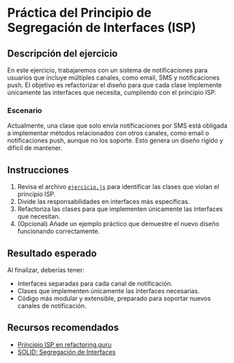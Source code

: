 # Práctica del Principio de Segregación de Interfaces (ISP)

## Descripción del ejercicio

En este ejercicio, trabajaremos con un sistema de notificaciones para usuarios que incluye múltiples canales, como email, SMS y notificaciones push. El objetivo es refactorizar el diseño para que cada clase implemente únicamente las interfaces que necesita, cumpliendo con el principio ISP.

### Escenario

Actualmente, una clase que solo envía notificaciones por SMS está obligada a implementar métodos relacionados con otros canales, como email o notificaciones push, aunque no los soporte. Esto genera un diseño rígido y difícil de mantener.

## Instrucciones

1. Revisa el archivo [`ejercicio.js`](ejercicio.js) para identificar las clases que violan el principio ISP.
2. Divide las responsabilidades en interfaces más específicas.
3. Refactoriza las clases para que implementen únicamente las interfaces que necesitan.
4. (Opcional) Añade un ejemplo práctico que demuestre el nuevo diseño funcionando correctamente.

## Resultado esperado

Al finalizar, deberías tener:

- Interfaces separadas para cada canal de notificación.
- Clases que implementen únicamente las interfaces necesarias.
- Código más modular y extensible, preparado para soportar nuevos canales de notificación.

## Recursos recomendados

- [Principio ISP en refactoring.guru](https://refactoring.guru/es/design-patterns)
- [SOLID: Segregación de Interfaces](https://en.wikipedia.org/wiki/Interface_segregation_principle)
